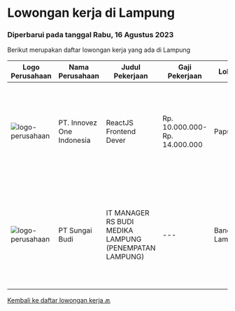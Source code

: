 
  # Lowongan kerja di Lampung

  ### Diperbarui pada tanggal Rabu, 16 Agustus 2023

  Berikut merupakan daftar lowongan kerja yang ada di Lampung

  |Logo Perusahaan | Nama Perusahaan | Judul Pekerjaan | Gaji Pekerjaan | Lokasi | Deskripsi | Tanggal diunggah | Pranala |
  | -------------- | --------------- | --------------- | --------- | --------- | -------------- | ------- | ----------- |
  |![logo-perusahaan](https://image-service-cdn.seek.com.au/5ac1ce894c015b4831ba1d1458ad5a1b4e630a93/ee4dce1061f3f616224767ad58cb2fc751b8d2dc)|PT. Innovez One Indonesia|ReactJS Frontend Dever|Rp. 10.000.000-Rp. 14.000.000|Papua|Innovez One is a tech innovator in the maritime sector, transforming maritime sector through digitalisation and AI powered solutions in solving...|Selasa, 08 Agustus 2023|https://www.jobstreet.co.id/id/job/reactjs-frontend-dever-4431326?token=0~a8f334cb-ef4a-415c-9f29-6df1272541e9&sectionRank=1&jobId=jobstreet-id-job-4431326|
|![logo-perusahaan](https://image-service-cdn.seek.com.au/dc97b6c2ad7096c6c08d80b331c304f205c25f0e/ee4dce1061f3f616224767ad58cb2fc751b8d2dc)|PT Sungai Budi|IT MANAGER RS BUDI MEDIKA LAMPUNG (PENEMPATAN LAMPUNG)|---|Bandar Lampung|Kualifikasi : Pendidikan S1/S2 Teknik Informatika dan Sistem Informasi Berpengalaman minimal 2 tahun sebagai manager/asisten manager/spv IT di Rumah...|Senin, 17 Juli 2023|https://www.jobstreet.co.id/id/job/it-manager-rs-budi-medika-lampung-penempatan-lampung-4406273?token=0~a8f334cb-ef4a-415c-9f29-6df1272541e9&sectionRank=2&jobId=jobstreet-id-job-4406273|


  [Kembali ke daftar lowongan kerja 🔙](../README.md#daftar-lowongan-kerja)
  